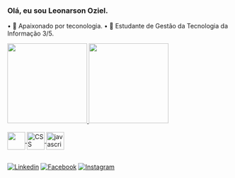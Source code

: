 ### Olá, eu sou Leonarson Oziel.

• 🔭 Apaixonado por teconologia.
• 🌱 Estudante de Gestão da Tecnologia da Informação 3/5.


<div>
  <a href="https://github.com/LeonarsonOziel">
   <img height="180cm" src="https://github-readme-stats.vercel.app/api/?username=LeonarsonOziel&showicons=true&theme=cobalt&include_all_commits=true&count_private=true"/>
    <img height="180" src="https://github-readme-stats.vercel.app/api/top-langs/?username=LeonarsonOziel&layout=compact&langs_count=7&theme=cobalt"/>
 </div>
  
  <div style="display: inline_block"><br/>
    <img align="center" alt-"HTML5" height="40" widht="40" src="https://cdn.jsdelivr.net/gh/devicons/devicon/icons/html5/html5-original.svg" />    
    <img align="center" alt="CSS" height="40" widht="40" src="https://cdn.jsdelivr.net/gh/devicons/devicon/icons/css3/css3-original.svg"/>
    <img align="center" alt="javascript" height="40" height="40" src="https://cdn.jsdelivr.net/gh/devicons/devicon/icons/javascript/javascript-original.svg"/>
  </div> 
  
  ##
  
  [![Linkedin](https://img.shields.io/badge/LinkedIn-0077B5?style=for-the-badge&logo=linkedin&logoColor=white)](https://www.linkedin.com/in/leonarson-oziel-448231149//)
  [![Facebook](https://img.shields.io/badge/Facebook-1877F2?style=for-the-badge&logo=facebook&logoColor=white)](https://www.facebook.com/leonarson.oziel/)
  [![Instagram](https://img.shields.io/badge/Instagram-E4405F?style=for-the-badge&logo=instagram&logoColor=white)](https://www.instagram.com/Leonarson_oziel/)
